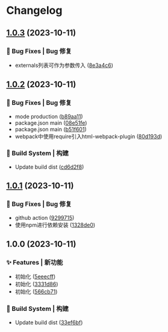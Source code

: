 # Changelog

## [1.0.3](https://github.com/UzumakiHan/hfex-auto-externals-plugin/compare/v1.0.2...v1.0.3) (2023-10-11)


### 🐛 Bug Fixes | Bug 修复

* externals列表可作为参数传入 ([8e3a4c6](https://github.com/UzumakiHan/hfex-auto-externals-plugin/commit/8e3a4c64258d03465f7b769ca46a3e0cc7a82969))

## [1.0.2](https://github.com/UzumakiHan/hfex-auto-externals-plugin/compare/v1.0.1...v1.0.2) (2023-10-11)


### 🐛 Bug Fixes | Bug 修复

* mode production ([b89aa11](https://github.com/UzumakiHan/hfex-auto-externals-plugin/commit/b89aa11dcf61104af522c4363e0274d2da20571c))
* package.json main ([08e51fe](https://github.com/UzumakiHan/hfex-auto-externals-plugin/commit/08e51febe6a3fcef4a66c1b6184ad8f66564fd9c))
* package.json main ([b51f601](https://github.com/UzumakiHan/hfex-auto-externals-plugin/commit/b51f60160ae5631d3b87076da7e58092dd8d8d21))
* webpack中使用require引入html-webpack-plugin ([80d193d](https://github.com/UzumakiHan/hfex-auto-externals-plugin/commit/80d193d25be114448fa7daf9467d764df8f4a4a7))


### 👷‍ Build System | 构建

* Update build dist ([cd6d2f8](https://github.com/UzumakiHan/hfex-auto-externals-plugin/commit/cd6d2f89335ba2d7acf364cb57f49d880b7d953a))

## [1.0.1](https://github.com/UzumakiHan/hfex-auto-externals-plugin/compare/v1.0.0...v1.0.1) (2023-10-11)


### 🐛 Bug Fixes | Bug 修复

* github action ([9299715](https://github.com/UzumakiHan/hfex-auto-externals-plugin/commit/9299715eb7946ca4484845a1561e60d96ee7df2e))
* 使用npm进行依赖安装 ([1328de0](https://github.com/UzumakiHan/hfex-auto-externals-plugin/commit/1328de0414768f6cc8a41ccf6d164ad218375f07))

## 1.0.0 (2023-10-11)


### ✨ Features | 新功能

* 初始化 ([5eeecff](https://github.com/UzumakiHan/hfex-auto-externals-plugin/commit/5eeecffa82294b0bcdf7cd83a5777ef14ea847c0))
* 初始化 ([3331d86](https://github.com/UzumakiHan/hfex-auto-externals-plugin/commit/3331d86a018e53a7249e6d83f4b1180e178c4cd2))
* 初始化 ([566cb71](https://github.com/UzumakiHan/hfex-auto-externals-plugin/commit/566cb714972197f55e1b1e2895f863bab15b87c2))


### 👷‍ Build System | 构建

* Update build dist ([33ef6bf](https://github.com/UzumakiHan/hfex-auto-externals-plugin/commit/33ef6bffc523288b8cb8974306e6abd5af1a0fbf))
